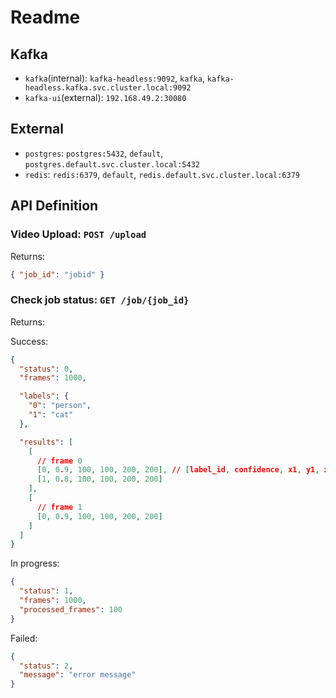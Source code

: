 # Readme

## Kafka

- `kafka`(internal): `kafka-headless:9092`, `kafka`, `kafka-headless.kafka.svc.cluster.local:9092`
- `kafka-ui`(external): `192.168.49.2:30080`

## External

- `postgres`: `postgres:5432`, `default`, `postgres.default.svc.cluster.local:5432`
- `redis`: `redis:6379`, `default`, `redis.default.svc.cluster.local:6379`

## API Definition

### Video Upload: `POST /upload`

Returns:

```json
{ "job_id": "jobid" }
```

### Check job status: `GET /job/{job_id}`

Returns:

Success:

```json
{
  "status": 0,
  "frames": 1000,

  "labels": {
    "0": "person",
    "1": "cat"
  },

  "results": [
    [
      // frame 0
      [0, 0.9, 100, 100, 200, 200], // [label_id, confidence, x1, y1, x2, y2]
      [1, 0.8, 100, 100, 200, 200]
    ],
    [
      // frame 1
      [0, 0.9, 100, 100, 200, 200]
    ]
  ]
}
```

In progress:

```json
{
  "status": 1,
  "frames": 1000,
  "processed_frames": 100
}
```

Failed:

```json
{
  "status": 2,
  "message": "error message"
}
```
